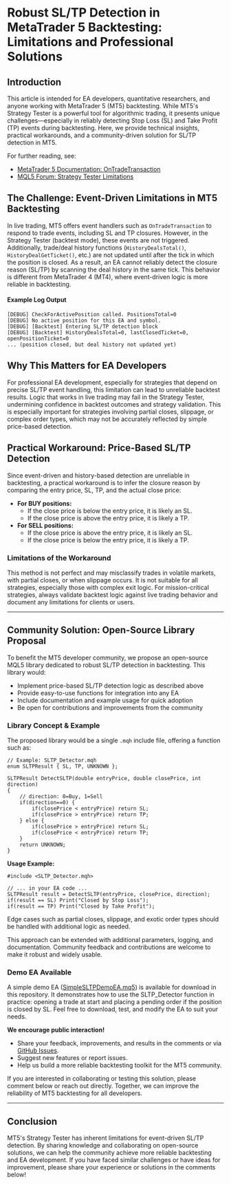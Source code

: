 
# Robust SL/TP Detection in MetaTrader 5 Backtesting: Limitations and Professional Solutions


## Introduction
This article is intended for EA developers, quantitative researchers, and anyone working with MetaTrader 5 (MT5) backtesting. While MT5's Strategy Tester is a powerful tool for algorithmic trading, it presents unique challenges—especially in reliably detecting Stop Loss (SL) and Take Profit (TP) events during backtesting. Here, we provide technical insights, practical workarounds, and a community-driven solution for SL/TP detection in MT5.

For further reading, see:
- [MetaTrader 5 Documentation: OnTradeTransaction](https://www.metatrader5.com/en/terminal/help/algotrading/mql5standardlibrary#ontradetransaction)
- [MQL5 Forum: Strategy Tester Limitations](https://www.mql5.com/en/forum)


## The Challenge: Event-Driven Limitations in MT5 Backtesting
In live trading, MT5 offers event handlers such as `OnTradeTransaction` to respond to trade events, including SL and TP closures. However, in the Strategy Tester (backtest mode), these events are not triggered. Additionally, trade/deal history functions (`HistoryDealsTotal()`, `HistoryDealGetTicket()`, etc.) are not updated until after the tick in which the position is closed. As a result, an EA cannot reliably detect the closure reason (SL/TP) by scanning the deal history in the same tick. This behavior is different from MetaTrader 4 (MT4), where event-driven logic is more reliable in backtesting.

#### Example Log Output
```
[DEBUG] CheckForActivePosition called. PositionsTotal=0
[DEBUG] No active position for this EA and symbol.
[DEBUG] [Backtest] Entering SL/TP detection block
[DEBUG] [Backtest] HistoryDealsTotal=0, lastClosedTicket=0, openPositionTicket=0
... (position closed, but deal history not updated yet)
```


## Why This Matters for EA Developers
For professional EA development, especially for strategies that depend on precise SL/TP event handling, this limitation can lead to unreliable backtest results. Logic that works in live trading may fail in the Strategy Tester, undermining confidence in backtest outcomes and strategy validation. This is especially important for strategies involving partial closes, slippage, or complex order types, which may not be accurately reflected by simple price-based detection.


## Practical Workaround: Price-Based SL/TP Detection
Since event-driven and history-based detection are unreliable in backtesting, a practical workaround is to infer the closure reason by comparing the entry price, SL, TP, and the actual close price:

- **For BUY positions:**
  - If the close price is below the entry price, it is likely an SL.
  - If the close price is above the entry price, it is likely a TP.
- **For SELL positions:**
  - If the close price is above the entry price, it is likely an SL.
  - If the close price is below the entry price, it is likely a TP.

### Limitations of the Workaround
This method is not perfect and may misclassify trades in volatile markets, with partial closes, or when slippage occurs. It is not suitable for all strategies, especially those with complex exit logic. For mission-critical strategies, always validate backtest logic against live trading behavior and document any limitations for clients or users.

---

## Community Solution: Open-Source Library Proposal

To benefit the MT5 developer community, we propose an open-source MQL5 library dedicated to robust SL/TP detection in backtesting. This library would:

- Implement price-based SL/TP detection logic as described above
- Provide easy-to-use functions for integration into any EA
- Include documentation and example usage for quick adoption
- Be open for contributions and improvements from the community


### Library Concept & Example

The proposed library would be a single `.mqh` include file, offering a function such as:

```mql5
// Example: SLTP_Detector.mqh
enum SLTPResult { SL, TP, UNKNOWN };

SLTPResult DetectSLTP(double entryPrice, double closePrice, int direction)
{
    // direction: 0=Buy, 1=Sell
    if(direction==0) {
        if(closePrice < entryPrice) return SL;
        if(closePrice > entryPrice) return TP;
    } else {
        if(closePrice > entryPrice) return SL;
        if(closePrice < entryPrice) return TP;
    }
    return UNKNOWN;
}
```

**Usage Example:**

```mql5
#include <SLTP_Detector.mqh>

// ... in your EA code ...
SLTPResult result = DetectSLTP(entryPrice, closePrice, direction);
if(result == SL) Print("Closed by Stop Loss");
if(result == TP) Print("Closed by Take Profit");
```

Edge cases such as partial closes, slippage, and exotic order types should be handled with additional logic as needed.


This approach can be extended with additional parameters, logging, and documentation. Community feedback and contributions are welcome to make it robust and widely usable.


### Demo EA Available

A simple demo EA ([SimpleSLTPDemoEA.mq5](./SimpleSLTPDemoEA.mq5)) is available for download in this repository. It demonstrates how to use the SLTP_Detector function in practice: opening a trade at start and placing a pending order if the position is closed by SL. Feel free to download, test, and modify the EA to suit your needs.

**We encourage public interaction!**

- Share your feedback, improvements, and results in the comments or via [GitHub Issues](https://github.com/MHKAANICHE/Lu_Yiji_Project/issues).
- Suggest new features or report issues.
- Help us build a more reliable backtesting toolkit for the MT5 community.

If you are interested in collaborating or testing this solution, please comment below or reach out directly. Together, we can improve the reliability of MT5 backtesting for all developers.

---

## Conclusion
MT5's Strategy Tester has inherent limitations for event-driven SL/TP detection. By sharing knowledge and collaborating on open-source solutions, we can help the community achieve more reliable backtesting and EA development. If you have faced similar challenges or have ideas for improvement, please share your experience or solutions in the comments below!

